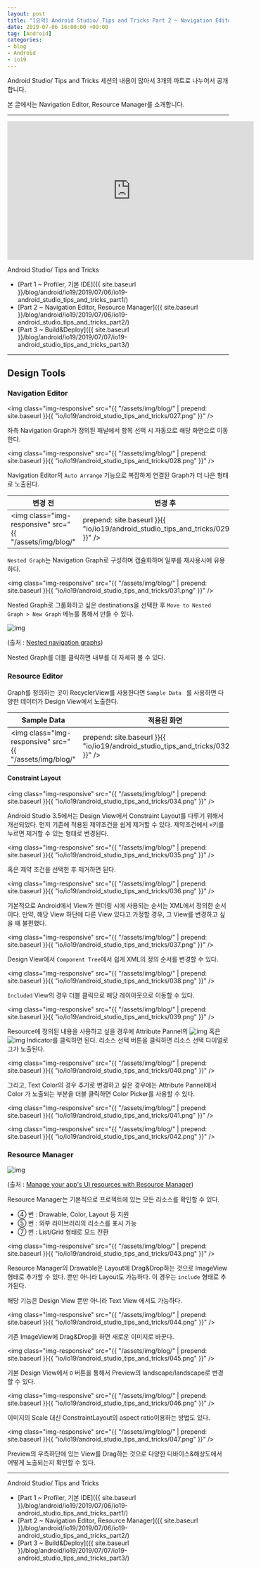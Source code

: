 ```yaml
---
layout: post
title: "[요약] Android Studio/ Tips and Tricks Part 2 ~ Navigation Editor, Resource Manager (Google I/O '19)"
date: 2019-07-06 16:00:00 +09:00
tag: [Android]
categories:
- blog
- Android
- io19
---
```


Android Studio/ Tips and Tricks 세션의 내용이 많아서 3개의 파트로 나누어서 공개합니다.

본 글에서는 Navigation Editor, Resource Manager를 소개합니다.

<!--more-->

- - - 

<iframe width="560" height="315" src="https://www.youtube.com/embed/ihF-PwDfRZ4" frameborder="0" allow="accelerometer; autoplay; encrypted-media; gyroscope; picture-in-picture" allowfullscreen></iframe>

Android Studio/ Tips and Tricks

- [Part 1 ~ Profiler, 기본 IDE]({{ site.baseurl }}/blog/android/io19/2019/07/06/io19-android_studio_tips_and_tricks_part1/)
- [Part 2 ~ Navigation Editor, Resource Manager]({{ site.baseurl }}/blog/android/io19/2019/07/06/io19-android_studio_tips_and_tricks_part2/)
- [Part 3 ~ Build&Deploy]({{ site.baseurl }}/blog/android/io19/2019/07/07/io19-android_studio_tips_and_tricks_part3/)

- - -

## Design Tools

### Navigation Editor

<img class="img-responsive" src="{{ "/assets/img/blog/" | prepend: site.baseurl }}{{ "io/io19/android_studio_tips_and_tricks/027.png" }}" /> 

좌측 Navigation Graph가 정의된 패널에서 항목 선택 시 자동으로 해당 화면으로 이동한다.

<img class="img-responsive" src="{{ "/assets/img/blog/" | prepend: site.baseurl }}{{ "io/io19/android_studio_tips_and_tricks/028.png" }}" /> 

Navigation Editor의 `Auto Arrange` 기능으로 복잡하게 연결된 Graph가 더 나은 형태로 노출된다.

| 변경 전                                                      | 변경 후                                                      |
| ------------------------------------------------------------ | ------------------------------------------------------------ |
| <img class="img-responsive" src="{{ "/assets/img/blog/" | prepend: site.baseurl }}{{ "io/io19/android_studio_tips_and_tricks/029.png" }}" /> | <img class="img-responsive" src="{{ "/assets/img/blog/" | prepend: site.baseurl }}{{ "io/io19/android_studio_tips_and_tricks/030.png" }}" /> |

`Nested Graph`는 Navigation Graph로 구성하며 캡슐화하며 일부를 재사용시에 유용하다. 

<img class="img-responsive" src="{{ "/assets/img/blog/" | prepend: site.baseurl }}{{ "io/io19/android_studio_tips_and_tricks/031.png" }}" /> 

Nested Graph로 그룹화하고 싶은 destinations을 선택한 후 `Move to Nested Graph > New Graph` 메뉴를 통해서 만들 수 있다.

![img](https://developer.android.com/images/topic/libraries/architecture/navigation-nestedgraph_2x.png)

(출처 : [Nested navigation graphs](https://developer.android.com/guide/navigation/navigation-nested-graphs))

Nested Graph를 더블 클릭하면 내부를 더 자세히 볼 수 있다.

### Resource Editor

Graph를 정의하는 곳이 RecyclerView를 사용한다면 `Sample Data ` 를 사용하면 다양한 데이터가 Design View에서 노출한다.

| Sample Data                                                  | 적용된 화면                                                  |
| ------------------------------------------------------------ | ------------------------------------------------------------ |
| <img class="img-responsive" src="{{ "/assets/img/blog/" | prepend: site.baseurl }}{{ "io/io19/android_studio_tips_and_tricks/032.png" }}" /> | <img class="img-responsive" src="{{ "/assets/img/blog/" | prepend: site.baseurl }}{{ "io/io19/android_studio_tips_and_tricks/033.png" }}" /> |

#### Constraint Layout

<img class="img-responsive" src="{{ "/assets/img/blog/" | prepend: site.baseurl }}{{ "io/io19/android_studio_tips_and_tricks/034.png" }}" /> 

Android Studio 3.5에서는 Design View에서 Constraint Layout를 다루기 위해서 개선되었다. 먼저 기존에 적용된 제약조건을 쉽게 제거할 수 있다. 제약조건에서 `⌘`키를 누르면 제거할 수 있는 형태로 변경된다. 

<img class="img-responsive" src="{{ "/assets/img/blog/" | prepend: site.baseurl }}{{ "io/io19/android_studio_tips_and_tricks/035.png" }}" /> 

혹은 제약 조건을 선택한 후 제거하면 된다.

<img class="img-responsive" src="{{ "/assets/img/blog/" | prepend: site.baseurl }}{{ "io/io19/android_studio_tips_and_tricks/036.png" }}" /> 

기본적으로 Android에서 View가 렌더링 시에 사용되는 순서는 XML에서 정의한 순서이다. 만약, 해당 View 하단에 다른 View 있다고 가정할 경우, 그 View를 변경하고 싶을 때 불편했다.

<img class="img-responsive" src="{{ "/assets/img/blog/" | prepend: site.baseurl }}{{ "io/io19/android_studio_tips_and_tricks/037.png" }}" /> 

Design View에서 `Component Tree`에서 쉽게 XML의 정의 순서를 변경할 수 있다.

<img class="img-responsive" src="{{ "/assets/img/blog/" | prepend: site.baseurl }}{{ "io/io19/android_studio_tips_and_tricks/038.png" }}" /> 

`Included` View의 경우 더블 클릭으로 해당 레이아웃으로 이동할 수 있다.

<img class="img-responsive" src="{{ "/assets/img/blog/" | prepend: site.baseurl }}{{ "io/io19/android_studio_tips_and_tricks/039.png" }}" /> 

Resource에 정의된 내용을 사용하고 싶을 경우에 Attribute Pannel의 ![img](https://developer.android.com/studio/images/buttons/layout-editor-indicator-solid.png) 혹은 ![img](https://developer.android.com/studio/images/buttons/layout-editor-indicator-empty.png) Indicator를 클릭하면 된다.  리소스 선택 버튼을 클릭하면 리소스 선택 다이얼로그가 노출된다.

<img class="img-responsive" src="{{ "/assets/img/blog/" | prepend: site.baseurl }}{{ "io/io19/android_studio_tips_and_tricks/040.png" }}" /> 

그리고, Text Color의 경우 추가로 변경하고 싶은 경우에는 Attribute Pannel에서 Color 가 노출되는 부분을 더블 클릭하면 Color Picker를 사용할 수 있다.

<img class="img-responsive" src="{{ "/assets/img/blog/" | prepend: site.baseurl }}{{ "io/io19/android_studio_tips_and_tricks/041.png" }}" /> 

<img class="img-responsive" src="{{ "/assets/img/blog/" | prepend: site.baseurl }}{{ "io/io19/android_studio_tips_and_tricks/042.png" }}" /> 

### Resource Manager

![img](https://developer.android.com/images/studio/write/resource-manager-2x.png)

(출처 : [Manage your app's UI resources with Resource Manager](https://developer.android.com/studio/write/resource-manager))

Resource Manager는 기본적으로 프로젝트에 있는 모든 리소스를 확인할 수 있다. 

- ④ 번 : Drawable, Color, Layout 등 지원
- ⑤ 번 : 외부 라이브러리의 리소스를 표시 가능
- ⑦ 번 : List/Grid 형태로 모드 전환 

<img class="img-responsive" src="{{ "/assets/img/blog/" | prepend: site.baseurl }}{{ "io/io19/android_studio_tips_and_tricks/043.png" }}" /> 

Resource Manager의 Drawable은 Layout에 Drag&Drop하는 것으로 ImageView 형태로 추가할 수 있다. 뿐만 아니라 Layout도 가능하다. 이 경우는 `include` 형태로 추가된다.

해당 기능은 Design View 뿐만 아니라 Text View 에서도 가능하다.

<img class="img-responsive" src="{{ "/assets/img/blog/" | prepend: site.baseurl }}{{ "io/io19/android_studio_tips_and_tricks/044.png" }}" /> 

기존 ImageView에 Drag&Drop을 하면 새로운 이미지로 바꾼다. 

<img class="img-responsive" src="{{ "/assets/img/blog/" | prepend: site.baseurl }}{{ "io/io19/android_studio_tips_and_tricks/045.png" }}" /> 

기본 Design View에서 `O` 버튼을 통해서 Preview의 landscape/landscape로 변경할 수 있다.

<img class="img-responsive" src="{{ "/assets/img/blog/" | prepend: site.baseurl }}{{ "io/io19/android_studio_tips_and_tricks/046.png" }}" /> 

이미지의 Scale 대신 ConstraintLayout의 aspect ratio이용하는 방법도 있다.

<img class="img-responsive" src="{{ "/assets/img/blog/" | prepend: site.baseurl }}{{ "io/io19/android_studio_tips_and_tricks/047.png" }}" /> 

Preview의 우측하단에 있는 View를 Drag하는 것으로 다양한 디바이스&해상도에서 어떻게 노출되는지 확인할 수 있다.

- - - 

Android Studio/ Tips and Tricks

- [Part 1 ~ Profiler, 기본 IDE]({{ site.baseurl }}/blog/android/io19/2019/07/06/io19-android_studio_tips_and_tricks_part1/)
- [Part 2 ~ Navigation Editor, Resource Manager]({{ site.baseurl }}/blog/android/io19/2019/07/06/io19-android_studio_tips_and_tricks_part2/)
- [Part 3 ~ Build&Deploy]({{ site.baseurl }}/blog/android/io19/2019/07/07/io19-android_studio_tips_and_tricks_part3/)

